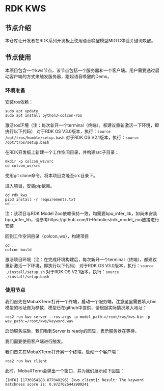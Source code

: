 # RDK KWS

## 节点介绍

本仓库让开发者在RDK系列开发板上使用语音唤醒模型MDTC体验关键词唤醒。

## 节点使用

本项目包含一个kws节点，该节点包括一个服务器和一个客户端。用户需要通过启动客户端的方式来触发服务器，跑起语音唤醒的Demo。

### 环境准备

安装ros依赖：
```
sudo apt update
sudo apt install python3-colcon-ros
```

激活ros环境（注：每次新开一个terminal（终端），都建议重新激活一下环境，即执行以下代码）
对于RDK OS V3.0版本，执行：`source /opt/tros/humble/setup.bash`
对于RDK OS V2.1版本，执行：`source /opt/tros/setup.bash`

在RDK开发板上新建一个工作空间目录，并构建src子目录：

```
mkdir -p colcon_ws/src
cd colcon_ws/src
```

使用git clone命令，将本项目克隆至src目录下。

进入项目，安装pip依赖。
```
cd rdk_kws
pip3 install -r requirements.txt
cd ..
```
注：该项目与RDK Model Zoo依赖保持一致，均需要bpu_infer_lib，如尚未安装bpu_infer_lib，请参考https://github.com/D-Robotics/rdk_model_zoo链接进行安装

回到工作空间目录（colcon_ws），构建项目

```
cd ..
colcon build
```


激活项目环境（注：在完成环境构建后，每次新开一个terminal（终端），都建议重新激活一下环境，即执行以下代码）
对于RDK OS V3.0版本，执行：`source ./install/setup.sh`
对于RDK OS V2.1版本，执行：`source ./install/setup.bash`


### 使用节点

我们首先在MobaXTerm打开一个终端，启动一个服务端，注意这里需要填入bin模型的地址做为参数，模型已在github中提供，请根据实际情况填入地址：

```
ros2 run kws server --ros-args -p model_path:=/root/kws/kws.bin -p wav_path:=/root/kws/keyword.wav
```

启动服务端后，我们看到Server is ready的回显，表示服务器在等待。

我们需要使用客户端进行触发。

我们首先在MobaXTerm打开另一个终端，启动一个客户端：

```
ros2 run kws client
```

此时，MobaXTerm会弹出一个窗口，并为我们展示如下回显：

```
[INFO] [1736954288.877048296] [kws_client]: Result: The keyword matchness score is: 0.9727626442909241
```